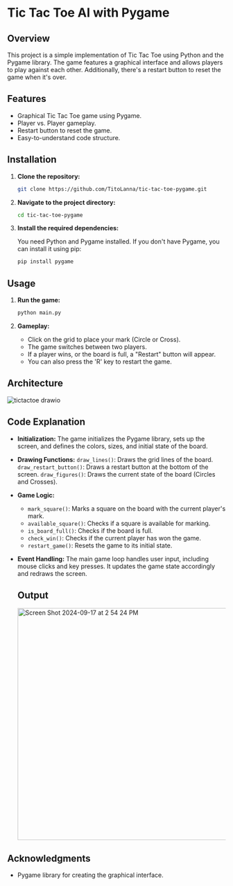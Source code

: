 
# Tic Tac Toe AI with Pygame

## Overview

This project is a simple implementation of Tic Tac Toe using Python and the Pygame library. The game features a graphical interface and allows players to play against each other. Additionally, there's a restart button to reset the game when it's over.

## Features

- Graphical Tic Tac Toe game using Pygame.
- Player vs. Player gameplay.
- Restart button to reset the game.
- Easy-to-understand code structure.

## Installation

1. **Clone the repository:**

    ```bash
    git clone https://github.com/TitoLanna/tic-tac-toe-pygame.git
    ```

2. **Navigate to the project directory:**

    ```bash
    cd tic-tac-toe-pygame
    ```

3. **Install the required dependencies:**

    You need Python and Pygame installed. If you don't have Pygame, you can install it using pip:

    ```bash
    pip install pygame
    ```

## Usage

1. **Run the game:**

    ```bash
    python main.py
    ```

2. **Gameplay:**

    - Click on the grid to place your mark (Circle or Cross).
    - The game switches between two players.
    - If a player wins, or the board is full, a "Restart" button will appear.
    - You can also press the 'R' key to restart the game.
## Architecture

![tictactoe drawio](https://github.com/user-attachments/assets/c0290184-dbd1-421c-b972-df198ffac36c)

## Code Explanation

- **Initialization:**
  The game initializes the Pygame library, sets up the screen, and defines the colors, sizes, and initial state of the board.

- **Drawing Functions:**
  `draw_lines()`: Draws the grid lines of the board.
  `draw_restart_button()`: Draws a restart button at the bottom of the screen.
  `draw_figures()`: Draws the current state of the board (Circles and Crosses).

- **Game Logic:**
  - `mark_square()`: Marks a square on the board with the current player's mark.
  - `available_square()`: Checks if a square is available for marking.
  - `is_board_full()`: Checks if the board is full.
  - `check_win()`: Checks if the current player has won the game.
  - `restart_game()`: Resets the game to its initial state.

- **Event Handling:**
  The main game loop handles user input, including mouse clicks and key presses. It updates the game state accordingly and redraws the screen.

  ## Output
  <img width="535" alt="Screen Shot 2024-09-17 at 2 54 24 PM" src="https://github.com/user-attachments/assets/e4c7b5de-56e6-4866-b9b5-22521fa419bb">


## Acknowledgments

- Pygame library for creating the graphical interface.


